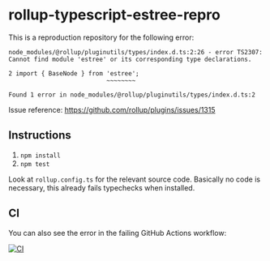 # rollup-typescript-estree-repro

This is a reproduction repository for the following error:

```
node_modules/@rollup/pluginutils/types/index.d.ts:2:26 - error TS2307: Cannot find module 'estree' or its corresponding type declarations.

2 import { BaseNode } from 'estree';
                           ~~~~~~~~

Found 1 error in node_modules/@rollup/pluginutils/types/index.d.ts:2
```

Issue reference: https://github.com/rollup/plugins/issues/1315

## Instructions

1. `npm install`
2. `npm test`

Look at `rollup.config.ts` for the relevant source code.
Basically no code is necessary, this already fails typechecks when installed.

## CI

You can also see the error in the failing GitHub Actions workflow:

[![CI](https://github.com/meyfa/rollup-typescript-estree-repro/actions/workflows/main.yml/badge.svg)](https://github.com/meyfa/rollup-typescript-estree-repro/actions/workflows/main.yml)
